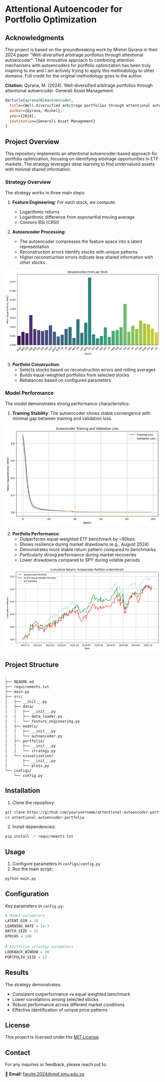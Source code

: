 # Attentional Autoencoder for Portfolio Optimization

## Acknowledgments

This project is based on the groundbreaking work by Mishel Qyrana in their 2024 paper "Well-diversified arbitrage portfolios through attentional autoencoder". Their innovative approach to combining attention mechanisms with autoencoders for portfolio optimization has been truly inspiring to me and I am actively trying to apply this methodology to other domains. Full credit for the original methodology goes to the author.

**Citation:**
Qyrana, M. (2024). Well-diversified arbitrage portfolios through attentional autoencoder. Generali Asset Management.

```bibtex
@article{qyrana2024autoencoder,
  title={Well-diversified arbitrage portfolios through attentional autoencoder},
  author={Qyrana, Mishel},
  year={2024},
  institution={Generali Asset Management}
}
```

## Project Overview

This repository implements an attentional autoencoder-based approach for portfolio optimization, focusing on identifying arbitrage opportunities in ETF markets. The strategy leverages deep learning to find undervalued assets with minimal shared information.

### Strategy Overview

The strategy works in three main steps:

1. **Feature Engineering**: For each stock, we compute:
   - Logarithmic returns
   - Logarithmic difference from exponential moving average
   - Connors RSI (CRSI)

2. **Autoencoder Processing**: 
   - The autoencoder compresses the feature space into a latent representation
   - Reconstruction errors identify stocks with unique patterns
   - Higher reconstruction errors indicate less shared information with other stocks

![Reconstruction Errors](images/reconstruction_errors.png)

3. **Portfolio Construction**:
   - Selects stocks based on reconstruction errors and rolling averages
   - Builds equal-weighted portfolios from selected stocks
   - Rebalances based on configured parameters

### Model Performance

The model demonstrates strong performance characteristics:

1. **Training Stability**: The autoencoder shows stable convergence with minimal gap between training and validation loss.

![Training Loss](images/train_val_loss.png)

2. **Portfolio Performance**: 
   - Outperforms equal-weighted ETF benchmark by ~90bps
   - Shows resilience during market drawdowns (e.g., August 2024)
   - Demonstrates more stable return pattern compared to benchmarks
   - Particularly strong performance during market recoveries
   - Lower drawdowns compared to SPY during volatile periods

![Portfolio Performance](images/benchmark_performance.png)

## Project Structure
```
.
├── README.md
├── requirements.txt
├── main.py
├── src/
│   ├── __init__.py
│   ├── data/
│   │   ├── __init__.py
│   │   ├── data_loader.py
│   │   └── feature_engineering.py
│   ├── models/
│   │   ├── __init__.py
│   │   └── autoencoder.py
│   ├── portfolio/
│   │   ├── __init__.py
│   │   └── strategy.py
│   └── visualization/
│       ├── __init__.py
│       └── plots.py
└── configs/
    └── config.py
```

## Installation

1. Clone the repository:
```bash
git clone https://github.com/yourusername/attentional-autoencoder-portfolio.git
cd attentional-autoencoder-portfolio
```

2. Install dependencies:
```bash
pip install -r requirements.txt
```

## Usage

1. Configure parameters in `configs/config.py`
2. Run the main script:
```bash
python main.py
```

## Configuration

Key parameters in `config.py`:
```python
# Model parameters
LATENT_DIM = 10
LEARNING_RATE = 1e-3
BATCH_SIZE = 32
EPOCHS = 100

# Portfolio strategy parameters
LOOKBACK_WINDOW = 30
PORTFOLIO_SIZE = 12
```

## Results

The strategy demonstrates:
- Consistent outperformance vs equal weighted benchmark
- Lower correlations among selected stocks
- Robust performance across different market conditions
- Effective identification of unique price patterns


## License
This project is licensed under the [MIT License](LICENSE).

## Contact
For any inquiries or feedback, please reach out to:

📧 **Email**: [fwoite.2024@mqf.smu.edu.sg](mailto:fwoite.2024@mqf.smu.edu.sg)
